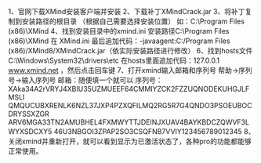 1、官网下载XMind安装客户端并安装
2、下载补丁XMindCrack.jar
3、将补丁复制到安装路径的根目录 （根据自己需要选择安装位置）
如：C:\Program Files (x86)\XMind
4、找到安装目录中的xmind.ini
安装路径C:\Program Files (x86)\XMind
在 XMind.ini 最后追加代码：-javaagent:C:/Program Files (x86)/XMind8/XMindCrack.jar（依实际安装路径进行修改）
6、找到hosts文件
C:\Windows\System32\drivers\etc
在hosts里面追加代码：127.0.0.1 www.xmind.net ，然后点击回车键
7、打开xmind输入邮箱和序列号
帮助->序列号->输入序列号
邮箱：随便填一个就可以
序列号： XAka34A2rVRYJ4XBIU35UZMUEEF64CMMIYZCK2FZZUQNODEKUHGJLFMSLI QMQUCUBXRENLK6NZL37JXP4PZXQFILMQ2RG5R7G4QNDO3PSOEUBOCDRYSSXZGR ARV6MGA33TN2AMUBHEL4FXMWYTTJDEINJXUAV4BAYKBDCZQWVF3LWYXSDCXY5 46U3NBGOI3ZPAP2SO3CSQFNB7VVIY123456789012345
8、关闭xmind并重新打开，就可以看到显示为已激活状态了，各种pro的功能都能够正常使用。
